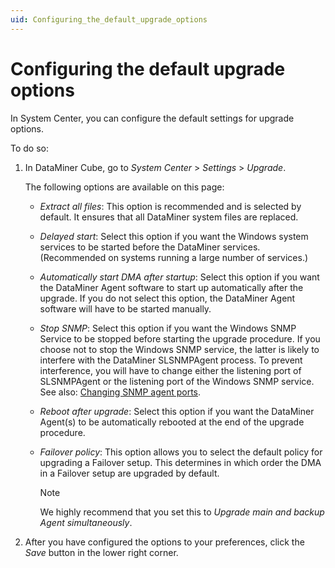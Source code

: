 ```yaml
---
uid: Configuring_the_default_upgrade_options
---
```


# Configuring the default upgrade options

In System Center, you can configure the default settings for upgrade options.

To do so:

1. In DataMiner Cube, go to *System Center* > *Settings* > *Upgrade*.

   The following options are available on this page:

   - *Extract all files*: This option is recommended and is selected by default. It ensures that all DataMiner system files are replaced.

   - *Delayed start*: Select this option if you want the Windows system services to be started before the DataMiner services. (Recommended on systems running a large number of services.)

   - *Automatically start DMA after startup*: Select this option if you want the DataMiner Agent software to start up automatically after the upgrade. If you do not select this option, the DataMiner Agent software will have to be started manually.

   - *Stop SNMP*: Select this option if you want the Windows SNMP Service to be stopped before starting the upgrade procedure. If you choose not to stop the Windows SNMP service, the latter is likely to interfere with the DataMiner SLSNMPAgent process. To prevent interference, you will have to change either the listening port of SLSNMPAgent or the listening port of the Windows SNMP service. See also: [Changing SNMP agent ports](xref:Changing_SNMP_agent_ports).

   - *Reboot after upgrade*: Select this option if you want the DataMiner Agent(s) to be automatically rebooted at the end of the upgrade procedure.

   - *Failover policy*: This option allows you to select the default policy for upgrading a Failover setup. This determines in which order the DMA in a Failover setup are upgraded by default.

     > [!NOTE]
     > We highly recommend that you set this to *Upgrade main and backup Agent simultaneously*.

1. After you have configured the options to your preferences, click the *Save* button in the lower right corner.
